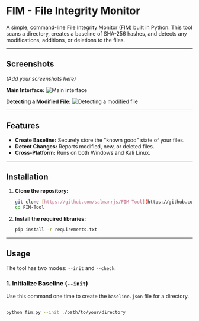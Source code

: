 # FIM - File Integrity Monitor

A simple, command-line File Integrity Monitor (FIM) built in Python. This tool scans a directory, creates a baseline of SHA-256 hashes, and detects any modifications, additions, or deletions to the files.

---

## Screenshots

*(Add your screenshots here)*

**Main Interface:**
![Main interface](link-to-screenshot-1.png)

**Detecting a Modified File:**
![Detecting a modified file](link-to-screenshot-2.png)

---

## Features

* **Create Baseline:** Securely store the "known good" state of your files.
* **Detect Changes:** Reports modified, new, or deleted files.
* **Cross-Platform:** Runs on both Windows and Kali Linux.

---

## Installation

1.  **Clone the repository:**
    ```bash
    git clone [https://github.com/salmanrjs/FIM-Tool](https://github.com/salmanrjs/FIM-Tool)
    cd FIM-Tool
    ```

2.  **Install the required libraries:**
    ```bash
    pip install -r requirements.txt
    ```

---

## Usage

The tool has two modes: `--init` and `--check`.

### 1. Initialize Baseline (`--init`)

Use this command one time to create the `baseline.json` file for a directory.

```bash

python fim.py --init ./path/to/your/directory
